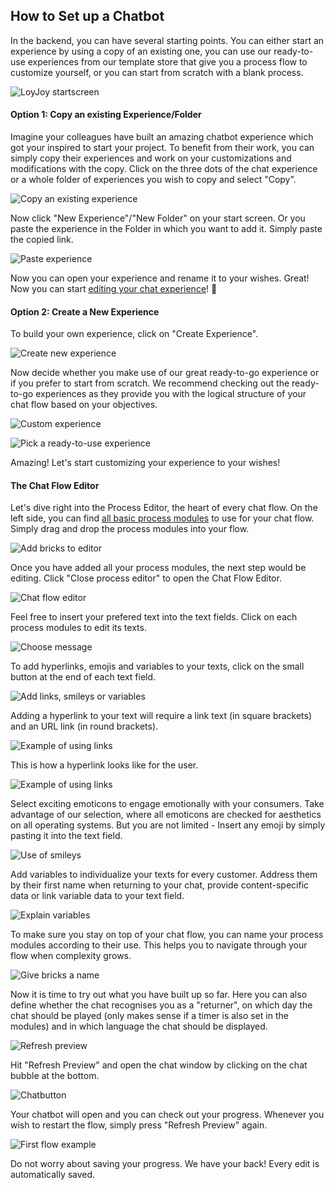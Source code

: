 ## How to Set up a Chatbot

In the backend, you can have several starting points. You can either start an experience by using a copy of an existing one, you can use our ready-to-use experiences from our template store that give you a process flow to customize yourself, or you can start from scratch with a blank process.


![LoyJoy startscreen](startscreen.png "LoyJoy startscreen")



#### Option 1: Copy an existing Experience/Folder

Imagine your colleagues have built an amazing chatbot experience which got your inspired to start your project. To benefit from their work, you can simply copy their experiences and work on your customizations and modifications with the copy. Click on the three dots of the chat experience or a whole folder of experiences you wish to copy and select "Copy".


![Copy an existing experience](copy_experience.png "Copy an existing experience")


Now click "New Experience"/"New Folder" on your start screen. Or you paste the experience in the Folder in which you want to add it. Simply paste the copied link.


![Paste experience](paste_experience.png "Paste experience")


Now you can open your experience and rename it to your wishes. Great! Now you can start [editing your chat experience](#the-chat-flow-editor)! 🎉

#### Option 2: Create a New Experience

To build your own experience, click on "Create Experience".


![Create new experience](create_experience.png "create new experience")


Now decide whether you make use of our great ready-to-go experience or if you prefer to start from scratch. We recommend checking out the ready-to-go experiences as they provide you with the logical structure of your chat flow based on your objectives.


![Custom experience](custom_experience.png "Custom experience")



![Pick a ready-to-use experience](pick_experience.png "Pick a ready-to-use experience")


Amazing! Let's start customizing your experience to your wishes!

#### The Chat Flow Editor

Let's dive right into the Process Editor, the heart of every chat flow. On the left side, you can find [all basic process modules](https://github.com/loyjoy/academy/blob/main/basic/modules/basic_modules.md) to use for your chat flow. Simply drag and drop the process modules into your flow.


![Add bricks to editor](add_to_editor.gif "Add bricks to editor")


Once you have added all your process modules, the next step would be editing. Click "Close process editor" to open the Chat Flow Editor.


![Chat flow editor](chatflow_editor.png "Chat flow editor")


Feel free to insert your prefered text into the text fields. Click on each process modules to edit its texts.


![Choose message](choose_message.png "Choose message")


To add hyperlinks, emojis and variables to your texts, click on the small button at the end of each text field.


![Add links, smileys or variables](links_smileys_variables.png "Add links, smileys or variables")


Adding a hyperlink to your text will require a link text (in square brackets) and an URL link (in round brackets).


![Example of using links](link_example.png "Example of using links")


This is how a hyperlink looks like for the user.


![Example of using links](link_example_flow.png "Example of using links")


Select exciting emoticons to engage emotionally with your consumers. Take advantage of our selection, where all emoticons are checked for aesthetics on all operating systems. But you are not limited - Insert any emoji by simply pasting it into the text field.


![Use of smileys](explain_smileys.png "Use of smileys")


Add variables to individualize your texts for every customer. Address them by their first name when returning to your chat, provide content-specific data or link variable data to your text field.


![Explain variables](explain_variables.png "Explain variables")


To make sure you stay on top of your chat flow, you can name your process modules according to their use. This helps you to navigate through your flow when complexity grows.


![Give bricks a name](name_bricks.png "Give bricks a name")


Now it is time to try out what you have built up so far. Here you can also define whether the chat recognises you as a "returner", on which day the chat should be played (only makes sense if a timer is also set in the modules) and in which language the chat should be displayed.


![Refresh preview](refresh_preview.png "Refresh preivew")


Hit "Refresh Preview" and open the chat window by clicking on the chat bubble at the bottom.


![Chatbutton](button.png "Chatbutton")


Your chatbot will open and you can check out your progress. Whenever you wish to restart the flow, simply press "Refresh Preview" again.


![First flow example](first_flow_example.png "First flow example")


Do not worry about saving your progress. We have your back! Every edit is automatically saved.
